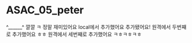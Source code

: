# ASAC_05_peter
^______^
깔깔 ㅋ
정말 재미있어요
local에서 추가했어요
추가됐어요!
원격에서 두번쨰로 추가했어요 ㅎㅎ
원격에서 세번쨰로 추가했어요 ㅋㅎㅋㅎㅋㅎ
